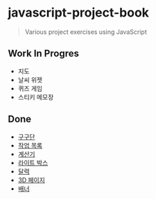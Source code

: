 # javascript-project-book
> Various project exercises using JavaScript

## Work In Progres
- 지도
- 날씨 위젯
- 퀴즈 게임
- 스티키 메모장

## Done
- [구구단](https://jess2.github.io/javascript-project-book/src/multiplicationTable)
- [작업 목록](https://jess2.github.io/javascript-project-book/src/list)
- [계산기](https://jess2.github.io/javascript-project-book/src/calculator/)
- [라이트 박스](https://jess2.github.io/javascript-project-book/src/lightBox)
- [달력](https://jess2.github.io/javascript-project-book/src/calendar)
- [3D 페이지](https://jess2.github.io/javascript-project-book/src/3dPage)
- [배너](https://jess2.github.io/javascript-project-book/src/banner)